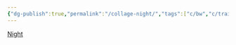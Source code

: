 ```yaml
---
{"dg-publish":true,"permalink":"/collage-night/","tags":["c/bw","c/train-track","c/train","c/woman","c/wound","c/black"],"created":"2024-01-03T17:10:55.877-05:00","updated":"2024-01-03T17:11:27.042-05:00"}
---
```



[Night](https://www.instagram.com/p/CK-lyQEh60k/)
